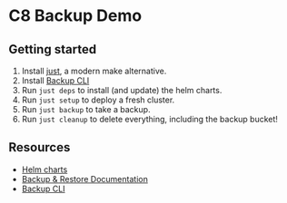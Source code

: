 # C8 Backup Demo

## Getting started

1. Install [just](https://just.systems/man/en/), a modern make alternative.
2. Install [Backup CLI]
3. Run `just deps` to install (and update) the helm charts.
4. Run `just setup` to deploy a fresh cluster.
5. Run `just backup` to take a backup.
6. Run `just cleanup` to delete everything, including the backup bucket!

## Resources

- [Helm charts](https://github.com/camunda/camunda-platform-helm)
- [Backup & Restore Documentation](https://docs.camunda.io/docs/self-managed/backup-restore/backup-and-restore/)
- [Backup CLI]

[Backup CLI]: https://github.com/Sijoma/camunda-backup-cli